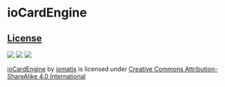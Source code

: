 # ioCardEngine 









## [License](LICENSE.md)

![](https://mirrors.creativecommons.org/presskit/icons/cc.svg?ref=chooser-v1) ![](https://mirrors.creativecommons.org/presskit/icons/by.svg?ref=chooser-v1) ![](https://mirrors.creativecommons.org/presskit/icons/sa.svg?ref=chooser-v1)


[ioCardEngine](https://github.com/iomatix/ioCardEngine) by [iomatix](https://github.com/iomatix) is licensed under [Creative Commons Attribution-ShareAlike 4.0 International](https://creativecommons.org/licenses/by-sa/4.0/?ref=chooser-v1)
